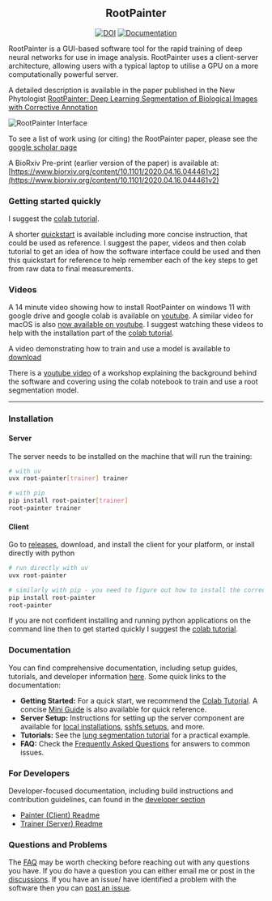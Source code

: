 <div align="center">
<h2>RootPainter</h2>

[![DOI](https://img.shields.io/badge/DOI-10.1111/nph.18387-4A80B0?style=for-the-badge&logo=orcid&logoColor=white&labelColor=2E648C)](https://doi.org/10.1111/nph.18387)
[![Documentation](https://img.shields.io/badge/Documentation-Read%20Here-83C5BE?style=for-the-badge&logo=readthedocs&logoColor=white&labelColor=006D77)](https://root-painter.readthedocs.io/en/latest/)
</div>


RootPainter is a GUI-based software tool for the rapid training of deep neural networks for use in image analysis.
RootPainter uses a client-server architecture, allowing users with a typical laptop to utilise a GPU on a more computationally powerful server.

A detailed description is available in the paper published in the New Phytologist [RootPainter: Deep Learning Segmentation of Biological Images with Corrective Annotation](https://doi.org/10.1111/nph.18387)

![RootPainter Interface](https://user-images.githubusercontent.com/376295/224013411-cb44c7c2-5c72-4819-98a3-6c0ab8b9ea4d.png)

To see a list of work using (or citing) the RootPainter paper, please see the [google scholar page](https://scholar.google.com/scholar?cites=12740268016453642124)

A BioRxiv Pre-print (earlier version of the paper) is available at:
[https://www.biorxiv.org/content/10.1101/2020.04.16.044461v2](https://www.biorxiv.org/content/10.1101/2020.04.16.044461v2)

### Getting started quickly

I suggest the [colab tutorial](https://colab.research.google.com/drive/104narYAvTBt-X4QEDrBSOZm_DRaAKHtA?usp=sharing).

A shorter [quickstart](https://jakob1379.github.io/root_painter/quickstart.md) is available including more concise instruction, that could be used as reference. I suggest the paper, videos and then colab tutorial to get an idea of how the software interface could be used and then this quickstart for reference to help remember each of the key steps to get from raw data to final measurements.

### Videos

A 14 minute video showing how to install RootPainter on windows 11 with google drive and google colab is available on [youtube](https://www.youtube.com/watch?v=HuSujZQOkQw). A similar video for macOS is also [now available on youtube](https://youtu.be/rBCkem0ub_I). I suggest watching these videos to help with the installation part of the [colab tutorial](https://colab.research.google.com/drive/104narYAvTBt-X4QEDrBSOZm_DRaAKHtA?usp=sharing).

A video demonstrating how to train and use a model is available to [download](https://nph.onlinelibrary.wiley.com/action/downloadSupplement?doi=10.1111%2Fnph.18387&file=nph18387-sup-0002-VideoS1.mp4)

There is a [youtube video](https://www.youtube.com/watch?v=73u73tBvRO4) of a workshop explaining the background behind the software and covering using the colab notebook to train and use a root segmentation model.

---

### Installation

#### Server

The server needs to be installed on the machine that will run the training:

```bash
# with uv
uvx root-painter[trainer] trainer

# with pip
pip install root-painter[trainer]
root-painter trainer
```

#### Client

Go to [releases](https://github.com/Abe404/root_painter/releases/latest), download, and install the client for your platform, or install directly with python

```bash
# run directly with uv
uvx root-painter

# similarly with pip - you need to figure out how to install the correct python yourself - uv does this for you.
pip install root-painter
root-painter
```

If you are not confident installing and running python applications on the command line then to get started quickly I suggest the [colab tutorial](https://colab.research.google.com/drive/104narYAvTBt-X4QEDrBSOZm_DRaAKHtA?usp=sharing).

### Documentation

You can find comprehensive documentation, including setup guides, tutorials, and developer information [here](https://jakob1379.github.io/root_painter). Some quick links to the documentation:

- **Getting Started:** For a quick start, we recommend the [Colab Tutorial](https://colab.research.google.com/drive/104narYAvTBt-X4QEDrBSOZm_DRaAKHtA?usp=sharing). A concise [Mini Guide](https://jakob1379.github.io/root_painter/quickstart/) is also available for quick reference.
- **Server Setup:** Instructions for setting up the server component are available for [local installations](https://jakob1379.github.io/root_painter/setup/local_server/), [sshfs setups](https://jakob1379.github.io/root_painter/setup/remote_server_sshfs/), and more.
- **Tutorials:** See the [lung segmentation tutorial](https://jakob1379.github.io/root_painter/tutorials/cxr_lung/) for a practical example.
- **FAQ:** Check the [Frequently Asked Questions](https://jakob1379.github.io/root_painter/faq/) for answers to common issues.

### For Developers

Developer-focused documentation, including build instructions and contribution guidelines, can found in the [developer section](https://jakob1379.github.io/root_painter/developer/painter/)

- [Painter (Client) Readme](https://jakob1379.github.io/root_painter/developer/painter/)
- [Trainer (Server) Readme](https://jakob1379.github.io/root_painter/developer/trainer/)

### Questions and Problems

The [FAQ](https://jakob1379.github.io/root_painter/faq/) may be worth checking before reaching out with any questions you have. If you do have a question you can either email me or post in the [discussions](https://github.com/Abe404/root_painter/discussions). If you have an issue/ have identified a problem with the software then you can [post an issue](https://github.com/Abe404/root_painter/issues).
